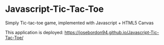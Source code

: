 # Javascript-Tic-Tac-Toe
Simply Tic-tac-toe game, implemented with Javascript + HTML5 Canvas

This application is deployed:
https://josebordon94.github.io/Javascript-Tic-Tac-Toe/
